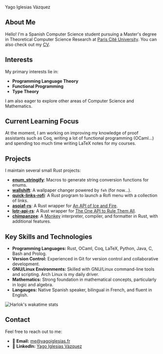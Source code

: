 Yago Iglesias Vázquez

## About Me

Hello! I'm a Spanish Computer Science student pursuing a Master's degree in Theoretical Computer Science Research at
[Paris Cité University](https://u-paris.fr/en/). You can also check out my [CV](https://github.com/Yag000/cv).

## Interests

My primary interests lie in:

- **Programming Language Theory**
- **Functional Programming**
- **Type Theory**

I am also eager to explore other areas of Computer Science and Mathematics.

## Current Learning Focus

At the moment, I am working on improving my knowledge of proof assistants such as Coq, writing a lot of functional programming (OCaml...) and spending too much time
writing LaTeX notes for my courses.

## Projects

I maintain several small Rust projects:

- [**enum_stringify**](https://github.com/Yag000/enum_stringify): Macros to generate string conversion functions for enums.
- [**wallshift**](https://github.com/Yag000/wallshift): A wallpaper changer powered by `feh` (for now...).
- [**quick-links-rofi**](https://github.com/Yag000/quick-links-rofi): A Rust program to launch a Rofi menu with a collection of links.
- [**asoiaf-rs**](https://github.com/Yag000/asoiaf-rs): A Rust wrapper for [An API of Ice and Fire](https://anapioficeandfire.com/).
- [**lotr-api-rs**](https://github.com/Yag000/lotr-api-rs): A Rust wrapper for [The One API to Rule Them All](https://the-one-api.dev/).
- [**chimpanzee**](https://github.com/Yag000/chimpanzee): A [Monkey](https://monkeylang.org/) interpreter, compiler, and formatter in Rust, with additional features.

## Key Skills and Technologies

- **Programming Languages:** Rust, OCaml, Coq, LaTeX, Python, Java, C, Bash and Prolog.
- **Version Control:** Experienced in Git for version control and collaborative development.
- **GNU/Linux Environments:** Skilled with GNU/Linux command-line tools and scripting. Arch Linux is my daily driver.
- **Mathematics:** Strong foundation in mathematical concepts, particularly in logic and algebra.
- **Langauges:** Native Spanish speaker, bilingual in French, and fluent in English.

![Harlok's wakatime stats](https://github-readme-stats.vercel.app/api/top-langs?username=Yag000&langs_count=6&layout=donut)

## Contact

Feel free to reach out to me:

- 📧 **Email:** [me@yagoiglesias.fr](mailto:me@yagoiglesias.fr)
- 📝 **LinkedIn:** [Yago Iglesias Vázquez](https://www.linkedin.com/in/yago-iglesias-vázquez-118a58284)
